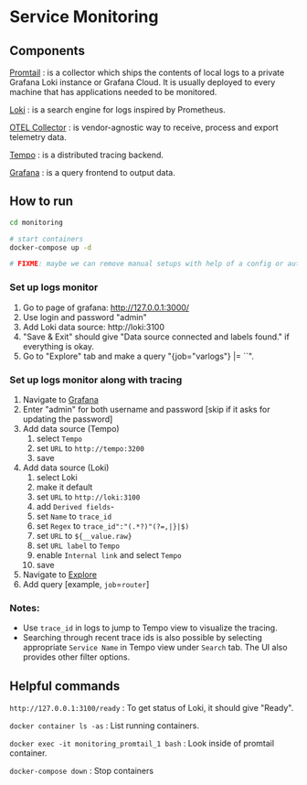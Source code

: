 # Service Monitoring

## Components

[Promtail](https://grafana.com/docs/loki/latest/clients/promtail/#:~:text=Promtail%20is%20an%20agent%20which,Attaches%20labels%20to%20log%20streams)
: is a collector which ships the contents of local logs to a private Grafana Loki instance or Grafana Cloud. It is usually deployed to every machine that has applications needed to be monitored.

[Loki](https://grafana.com/docs/loki/latest/)
: is a search engine for logs inspired by Prometheus.

[OTEL Collector](https://opentelemetry.io/docs/collector/)
: is vendor-agnostic way to receive, process and export telemetry data.

[Tempo](https://grafana.com/docs/tempo/latest/)
: is a distributed tracing backend.

[Grafana](https://grafana.com/docs/grafana/latest/introduction/)
: is a query frontend to output data.

## How to run

```bash
cd monitoring

# start containers
docker-compose up -d

# FIXME: maybe we can remove manual setups with help of a config or automation?
```

### Set up logs monitor

1. Go to page of grafana: http://127.0.0.1:3000/
2. Use login and password "admin"
3. Add Loki data source: http://loki:3100
4. "Save & Exit" should give "Data source connected and labels found." if everything is okay.
5. Go to "Explore" tab and make a query "{job="varlogs"} |= ``".

### Set up logs monitor along with tracing

1. Navigate to [Grafana](http://localhost:3000/)
2. Enter "admin" for both username and password [skip if it asks for updating the password]
3. Add data source (Tempo)
   1. select `Tempo`
   2. set `URL` to `http://tempo:3200`
   3. save
4. Add data source (Loki)
   1. select Loki
   2. make it default
   3. set `URL` to `http://loki:3100`
   4. add `Derived fields`-
   5. set `Name` to `trace_id`
   6. set `Regex` to `trace_id":"(.*?)"(?=,|}|$)`
   7. set `URL` to `${__value.raw}`
   8. set `URL label` to `Tempo`
   9. enable `Internal link` and select `Tempo`
   10. save
5. Navigate to [Explore](http://localhost:3000/explore)
6. Add query [example, `job`=`router`]

### Notes:

- Use `trace_id` in logs to jump to Tempo view to visualize the tracing.
- Searching through recent trace ids is also possible by selecting appropriate `Service Name` in Tempo view under
  `Search` tab. The UI also provides other filter options.

## Helpful commands

`http://127.0.0.1:3100/ready`
: To get status of Loki, it should give "Ready".

`docker container ls -as`
: List running containers.

`docker exec -it monitoring_promtail_1 bash`
: Look inside of promtail container.

`docker-compose down`
: Stop containers

